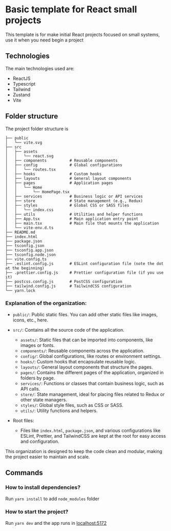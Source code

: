 # Basic template for React small projects
This template is for make initial React projects focused on small systems, use it when you need begin a project

## Technologies
The main technologies used are:
- ReactJS
- Typescript
- Tailwind
- Zustand
- Vite

## Folder structure
The project folder structure is

```
├── public
│   └── vite.svg
├── src
│   ├── assets
│   │   └── react.svg
│   ├── components          # Reusable components
│   ├── config              # Global configurations
│   │   └── routes.tsx
│   ├── hooks               # Custom hooks
│   ├── layouts             # General layout components
│   ├── pages               # Application pages
│   │   └── Home
│   │       └── HomePage.tsx
│   ├── services            # Business logic or API services
│   ├── store               # State management (e.g., Redux)
│   ├── styles              # Global CSS or SASS files
│   │   └── index.css
│   ├── utils               # Utilities and helper functions
│   ├── App.tsx             # Main application entry point
│   ├── main.tsx            # Main file that mounts the application
│   └── vite-env.d.ts
├── README.md
├── index.html
├── package.json
├── tsconfig.json
├── tsconfig.app.json
├── tsconfig.node.json
├── vite.config.ts
├── .eslint.config.js       # ESLint configuration file (note the dot at the beginning)
├── .prettier.config.js     # Prettier configuration file (if you use it)
├── postcss.config.js       # PostCSS configuration
├── tailwind.config.js      # TailwindCSS configuration
└── yarn.lock
```

### Explanation of the organization:
- ```public/```: Public static files. You can add other static files like images, icons, etc., here.

- ```src/```: Contains all the source code of the application.

  - ```assets/```: Static files that can be imported into components, like images or fonts.
  - ```components/```: Reusable components across the application.
  - ```config/```: Global configurations, like routes or environment settings.
  - ```hooks/```: Custom hooks that encapsulate reusable logic.
  - ```layouts/```: General layout components that structure the pages.
  - ```pages/```: Contains the different pages of the application, organized in folders by page.
  - ```services/```: Functions or classes that contain business logic, such as API calls.
  - ```store/```: State management, ideal for placing files related to Redux or other state managers.
  - ```styles/```: Global style files, such as CSS or SASS.
  - ```utils/```: Utility functions and helpers.
- Root files:
    - Files like ```index.html```, ```package.json```, and various configurations like ESLint, Prettier, and TailwindCSS are kept at the root for easy access and configuration.

This organization is designed to keep the code clean and modular, making the project easier to maintain and scale.

## Commands
### How to install dependencies?
Run ```yarn install``` to add ```node_modules``` folder

### How to start the project?
Run ```yarn dev``` and the app runs in [localhost:5172](http://localhost:5172)